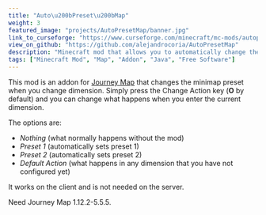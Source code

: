```yaml
---
title: "Auto\u200bPreset\u200bMap"
weight: 3
featured_image: "projects/AutoPresetMap/banner.jpg"
link_to_curseforge: "https://www.curseforge.com/minecraft/mc-mods/autopresetmap"
view_on_github: "https://github.com/alejandrocoria/AutoPresetMap"
description: "Minecraft mod that allows you to automatically change the minimap preset of Journey Map when you change the dimension."
tags: ["Minecraft Mod", "Map", "Addon", "Java", "Free Software"]
---
```


This mod is an addon for [Journey Map](https://www.curseforge.com/minecraft/mc-mods/journeymap)  that changes the minimap preset when you change dimension. Simply press the Change Action key (**O** by default) and you can change what happens when you enter the current dimension.

The options are:

* _Nothing_ (what normally happens without the mod)
* _Preset 1_ (automatically sets preset 1)
* _Preset 2_ (automatically sets preset 2)
* _Default Action_ (what happens in any dimension that you have not configured yet)

It works on the client and is not needed on the server.

Need Journey Map 1.12.2-5.5.5.

